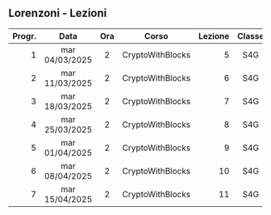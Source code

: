 ## Lorenzoni - Lezioni

|Progr.| Data | Ora | Corso | Lezione | Classe |
|--:|:-:|:-:|:-:|--:|:-:|
|1|mar 04/03/2025|2|CryptoWithBlocks|5|S4G|
|2|mar 11/03/2025|2|CryptoWithBlocks|6|S4G|
|3|mar 18/03/2025|2|CryptoWithBlocks|7|S4G|
|4|mar 25/03/2025|2|CryptoWithBlocks|8|S4G|
|5|mar 01/04/2025|2|CryptoWithBlocks|9|S4G|
|6|mar 08/04/2025|2|CryptoWithBlocks|10|S4G|
|7|mar 15/04/2025|2|CryptoWithBlocks|11|S4G|


